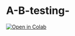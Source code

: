 # A-B-testing-
[![Open in Colab](https://colab.research.google.com/assets/colab-badge.svg)](https://colab.research.google.com/drive/1glwJ2N9mu-d0YUZYoidlNHtTQLmFofZq?usp=sharing)
